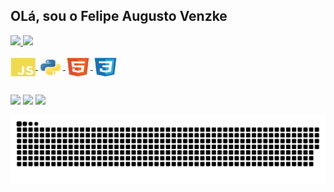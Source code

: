 ## OLá, sou o Felipe Augusto Venzke
<div align="left">
  <a href="https://github.com/felipevenzke">
  <img height="180em" src="https://github-readme-stats.vercel.app/api?username=felipevenzke&show_icons=true&theme=dark&include_all_commits=true&count_private=true"/>
  <img height="180em" src="https://github-readme-stats.vercel.app/api/top-langs/?username=felipevenzke&layout=compact&langs_count=7&theme=dark"/>
    
</div>
  
<div style="display: inline_block"><br>
  
  <img align="center" alt="Fe-Js" height="30" width="40" src="https://raw.githubusercontent.com/devicons/devicon/master/icons/javascript/javascript-plain.svg">
   <img align="center"alt="Fe-Python" height="30" width="40" src="https://raw.githubusercontent.com/devicons/devicon/master/icons/python/python-original.svg">
  <img align="center" alt="Fe-HTML" height="30" width="40" src="https://raw.githubusercontent.com/devicons/devicon/master/icons/html5/html5-original.svg">
  <img align="center" alt="Fe-CSS" height="30" width="40" src="https://raw.githubusercontent.com/devicons/devicon/master/icons/css3/css3-original.svg">
  
  ##
 
<div>
  <a align="left" href="https://www.linkedin.com/in/felipe-augusto-venzke-5b1927102/" target="_blank"><img src="https://img.shields.io/badge/-LinkedIn-%230077B5?style=for-the-badge&logo=linkedin&logoColor=white" target="_blank"></a>
  <a align="left" href = "mailto: felipetibagy@gmail.com"><img src="https://img.shields.io/badge/-Gmail-%23333?style=for-the-badge&logo=gmail&logoColor=white" target="_blank"></a>
  <a align="left" href="https://instagram.com/felipeaugusto_venzke" target="_blank"><img src="https://img.shields.io/badge/-Instagram-%23E4405F?style=for-the-badge&logo=instagram&logoColor=white" target="_blank"></a>
  
  ![Snake animation](https://github.com/felipevenzke/felipevenzke/blob/output/github-contribution-grid-snake.svg)
 
</div>
  



